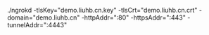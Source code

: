 ./ngrokd -tlsKey="demo.liuhb.cn.key" -tlsCrt="demo.liuhb.cn.crt" -domain="demo.liuhb.cn"  -httpAddr=":80" -httpsAddr=":443" -tunnelAddr=":4443"